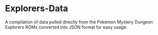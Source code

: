 # Explorers-Data
A compilation of data pulled directly from the Pokemon Mystery Dungeon Explorers ROMs converted into JSON format for easy usage.
